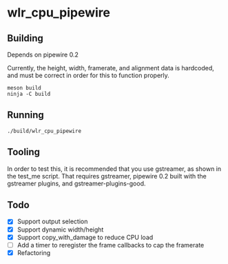 # wlr_cpu_pipewire

## Building

Depends on pipewire 0.2

Currently, the height, width, framerate, and alignment data is hardcoded, and must be correct in order for this to function properly.

    meson build
    ninja -C build

## Running

    ./build/wlr_cpu_pipewire

## Tooling

In order to test this, it is recommended that you use gstreamer, as shown in the test_me script. That requires gstreamer, pipewire 0.2 built with the gstreamer plugins, and gstreamer-plugins-good.

## Todo

- [x] Support output selection
- [x] Support dynamic width/height
- [x] Support copy_with_damage to reduce CPU load
- [ ] Add a timer to reregister the frame callbacks to cap the framerate
- [x] Refactoring